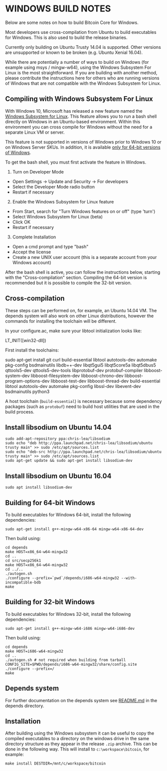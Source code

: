 WINDOWS BUILD NOTES
====================

Below are some notes on how to build Bitcoin Core for Windows.

Most developers use cross-compilation from Ubuntu to build executables for
Windows. This is also used to build the release binaries.

Currently only building on Ubuntu Trusty 14.04 is supported.
Other versions are unsupported or known to be broken (e.g. Ubuntu Xenial 16.04).

While there are potentially a number of ways to build on Windows (for example using msys / mingw-w64),
using the Windows Subsystem For Linux is the most straightforward. If you are building with
another method, please contribute the instructions here for others who are running versions
of Windows that are not compatible with the Windows Subsystem for Linux.

Compiling with Windows Subsystem For Linux
-------------------------------------------

With Windows 10, Microsoft has released a new feature named the [Windows
Subsystem for Linux](https://msdn.microsoft.com/commandline/wsl/about). This
feature allows you to run a bash shell directly on Windows in an Ubuntu-based
environment. Within this environment you can cross compile for Windows without
the need for a separate Linux VM or server.

This feature is not supported in versions of Windows prior to Windows 10 or on
Windows Server SKUs. In addition, it is available [only for 64-bit versions of
Windows](https://msdn.microsoft.com/en-us/commandline/wsl/install_guide).

To get the bash shell, you must first activate the feature in Windows.

1. Turn on Developer Mode
  * Open Settings -> Update and Security -> For developers
  * Select the Developer Mode radio button
  * Restart if necessary
2. Enable the Windows Subsystem for Linux feature
  * From Start, search for "Turn Windows features on or off" (type 'turn')
  * Select Windows Subsystem for Linux (beta)
  * Click OK
  * Restart if necessary
3. Complete Installation
  * Open a cmd prompt and type "bash"
  * Accept the license
  * Create a new UNIX user account (this is a separate account from your Windows account)

After the bash shell is active, you can follow the instructions below, starting
with the "Cross-compilation" section. Compiling the 64-bit version is
recommended but it is possible to compile the 32-bit version.

Cross-compilation
-------------------

These steps can be performed on, for example, an Ubuntu 14.04 VM. The depends system
will also work on other Linux distributions, however the commands for
installing the toolchain will be different.

In your configure.ac, make sure your libtool initialization looks like:

LT_INIT([win32-dll])



First install the toolchains:

sudo apt-get install git curl build-essential libtool autotools-dev automake pkg-config bsdmainutils libdb++-dev libqt5gui5 libqt5core5a libqt5dbus5 qttools5-dev qttools5-dev-tools libprotobuf-dev protobuf-compiler libboost-system-dev libboost-filesystem-dev libboost-chrono-dev libboost-program-options-dev libboost-test-dev libboost-thread-dev build-essential libtool autotools-dev automake pkg-config libssl-dev libevent-dev bsdmainutils python3 


A host toolchain (`build-essential`) is necessary because some dependency
packages (such as `protobuf`) need to build host utilities that are used in the
build process.

## Install libsodium on Ubuntu 14.04

    sudo add-apt-repository ppa:chris-lea/libsodium
    sudo echo "deb http://ppa.launchpad.net/chris-lea/libsodium/ubuntu trusty main" >> sudo /etc/apt/sources.list
    sudo echo "deb-src http://ppa.launchpad.net/chris-lea/libsodium/ubuntu trusty main" >> sudo /etc/apt/sources.list
    sudo apt-get update && sudo apt-get install libsodium-dev

## Install libsodium on Ubuntu 16.04

    sudo apt install libsodium-dev


## Building for 64-bit Windows

To build executables for Windows 64-bit, install the following dependencies:

    sudo apt-get install g++-mingw-w64-x86-64 mingw-w64-x86-64-dev

Then build using:

    cd depends
    make HOST=x86_64-w64-mingw32
    cd ..
    cd src/secp256k1
    make HOST=x86_64-w64-mingw32
    cd ../..
    ./autogen.sh 
    ./configure --prefix=`pwd`/depends/i686-w64-mingw32 --with-incompatible-bdb
    make

## Building for 32-bit Windows

To build executables for Windows 32-bit, install the following dependencies:

    sudo apt-get install g++-mingw-w64-i686 mingw-w64-i686-dev 

Then build using:

    cd depends
    make HOST=i686-w64-mingw32
    cd ..
    ./autogen.sh # not required when building from tarball
    CONFIG_SITE=$PWD/depends/i686-w64-mingw32/share/config.site ./configure --prefix=/   
    make

## Depends system

For further documentation on the depends system see [README.md](../depends/README.md) in the depends directory.

Installation
-------------

After building using the Windows subsystem it can be useful to copy the compiled
executables to a directory on the windows drive in the same directory structure
as they appear in the release `.zip` archive. This can be done in the following
way. This will install to `c:\workspace\bitcoin`, for example:

    make install DESTDIR=/mnt/c/workspace/bitcoin

